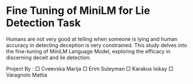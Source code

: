 # Fine Tuning of MiniLM for Lie Detection Task

Humans are not very good at telling when someone is lying  and human accuracy in detecting deception is very constrained. 
This study delves into the fine-tuning of MiniLM Language Model, exploring the efficacy in discerning deceit and lie detection.

Project By : 
□ Cveevska Marija
□ Erim Suleyman
□ Karakus Isikay
□ Varagnolo Mattia

